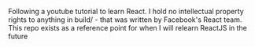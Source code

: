 Following a youtube tutorial to learn React. I hold no intellectual property rights to anything in build/ - that was written by Facebook's React team. This repo exists as a reference point for when I will relearn ReactJS in the future
